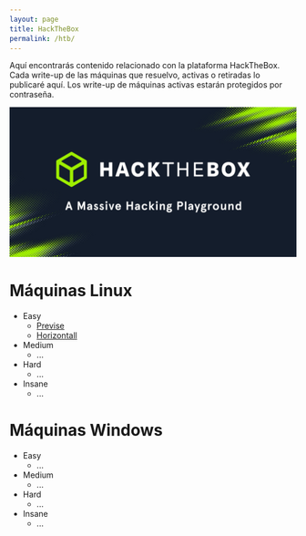 ```yaml
---
layout: page
title: HackTheBox
permalink: /htb/
---
```


Aquí encontrarás contenido relacionado con la plataforma HackTheBox.
Cada write-up de las máquinas que resuelvo, activas o retiradas lo publicaré aquí.
Los write-up de máquinas activas estarán protegidos por contraseña.

![HackTheBox](/assets/images/hackthebox/htb.jpg)


# Máquinas Linux
  - Easy
    - [Previse](/htb/previse)
    - [Horizontall](/htb/horizontall)
  - Medium
    - ...
  - Hard
    - ...
  - Insane
    - ...

# Máquinas Windows
  - Easy
    - ...
  - Medium
    - ...
  - Hard
    - ...
  - Insane
    - ...
